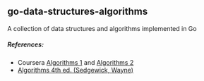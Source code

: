 go-data-structures-algorithms
-----------------------------

A collection of data structures and algorithms implemented in Go

##### References:
- Coursera [Algorithms 1](https://www.coursera.org/course/algs4partI)
and [Algorithms 2](https://www.coursera.org/course/algs4partII)
- [Algorithms 4th ed. (Sedgewick, Wayne)](http://algs4.cs.princeton.edu/home/)


